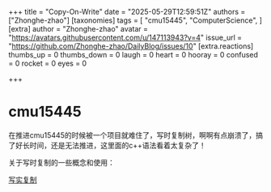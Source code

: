 
+++
title = "Copy-On-Write"
date = "2025-05-29T12:59:51Z"
authors = ["Zhonghe-zhao"]
[taxonomies]
tags = [ "cmu15445",  "ComputerScience", ]
[extra]
author = "Zhonghe-zhao"
avatar = "https://avatars.githubusercontent.com/u/147113943?v=4"
issue_url = "https://github.com/Zhonghe-zhao/DailyBlog/issues/10"
[extra.reactions]
thumbs_up = 0
thumbs_down = 0
laugh = 0
heart = 0
hooray = 0
confused = 0
rocket = 0
eyes = 0

+++

# cmu15445

在推进cmu15445的时候被一个项目就难住了，写时复制树，啊啊有点崩溃了，搞了好长时间，还是无法推进，这里面的c++语法看着太复杂了！

关于写时复制的一些概念和使用：

[写实复制](https://www.lenovo.com/us/en/glossary/what-is-cow/?orgRef=https%253A%252F%252Fwww.google.com.hk%252F)

